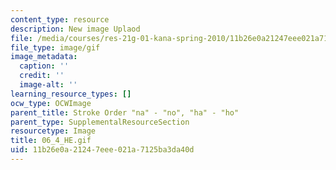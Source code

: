 ```yaml
---
content_type: resource
description: New image Uplaod
file: /media/courses/res-21g-01-kana-spring-2010/11b26e0a21247eee021a7125ba3da40d_06_4_HE.gif
file_type: image/gif
image_metadata:
  caption: ''
  credit: ''
  image-alt: ''
learning_resource_types: []
ocw_type: OCWImage
parent_title: Stroke Order "na" - "no", "ha" - "ho"
parent_type: SupplementalResourceSection
resourcetype: Image
title: 06_4_HE.gif
uid: 11b26e0a-2124-7eee-021a-7125ba3da40d
---
```

